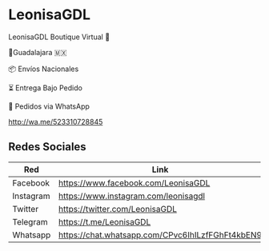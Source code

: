 # LeonisaGDL

LeonisaGDL Boutique Virtual 👙

📍Guadalajara 🇲🇽

📦 Envíos Nacionales

⏳ Entrega Bajo Pedido

📲 Pedidos via WhatsApp

http://wa.me/523310728845

## Redes Sociales

| Red      | Link |
| ----------- | ----------- |
| Facebook    | https://www.facebook.com/LeonisaGDL     |
| Instagram   | https://www.instagram.com/leonisagdl     |
| Twitter     | https://twitter.com/LeonisaGDL |
| Telegram    | https://t.me/LeonisaGDL |
| Whatsapp    | https://chat.whatsapp.com/CPvc6IhILzfFGhFt4kbEN9 |
